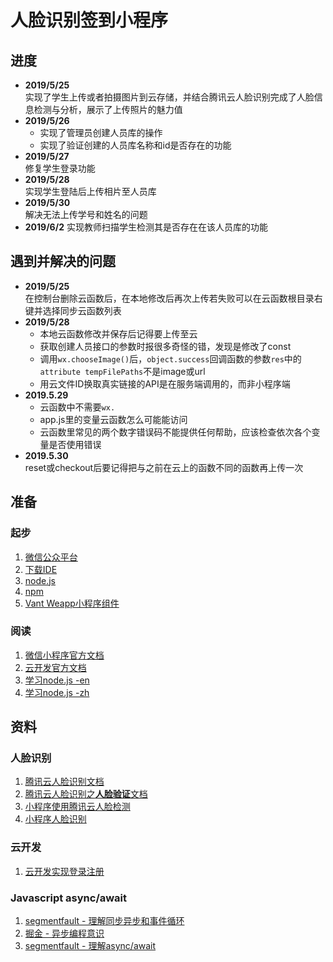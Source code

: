 # 人脸识别签到小程序
## 进度
- **2019/5/25**  
  实现了学生上传或者拍摄图片到云存储，并结合腾讯云人脸识别完成了人脸信息检测与分析，展示了上传照片的魅力值
- **2019/5/26**  
  - 实现了管理员创建人员库的操作
  - 实现了验证创建的人员库名称和id是否存在的功能
- **2019/5/27**  
  修复学生登录功能
- **2019/5/28**  
  实现学生登陆后上传相片至人员库
- **2019/5/30**  
  解决无法上传学号和姓名的问题
- **2019/6/2**
  实现教师扫描学生检测其是否存在在该人员库的功能
## 遇到并解决的问题
- **2019/5/25**  
  在控制台删除云函数后，在本地修改后再次上传若失败可以在云函数根目录右键并选择同步云函数列表
- **2019/5/28**  
  - 本地云函数修改并保存后记得要上传至云
  - 获取创建人员接口的参数时报很多奇怪的错，发现是修改了const
  - 调用`wx.chooseImage()`后，`object.success`回调函数的参数`res`中的`attribute tempFilePaths`不是image或url
  - 用云文件ID换取真实链接的API是在服务端调用的，而非小程序端
- **2019.5.29**
  - 云函数中不需要`wx.`
  - app.js里的变量云函数怎么可能能访问
  - 云函数里常见的两个数字错误码不能提供任何帮助，应该检查依次各个变量是否使用错误
- **2019.5.30**  
  reset或checkout后要记得把与之前在云上的函数不同的函数再上传一次

## 准备
### 起步
1. [微信公众平台](https://mp.weixin.qq.com/)
2. [下载IDE](https://developers.weixin.qq.com/miniprogram/dev/devtools/download.html)
3. [node.js](https://nodejs.org/en/)
4. [npm](https://www.w3schools.com/whatis/whatis_npm.asp)
5. [Vant Weapp小程序组件](https://youzan.github.io/vant-weapp/#/intro)
### 阅读
1. [微信小程序官方文档](https://developers.weixin.qq.com/miniprogram/dev/index.html?t=19051721)
2. [云开发官方文档](https://developers.weixin.qq.com/miniprogram/dev/wxcloud/basis/getting-started.html)
3. [学习node.js -en](https://www.w3schools.com/nodejs/)
4. [学习node.js -zh](https://nqdeng.github.io/7-days-nodejs/)
## 资料
### 人脸识别
1. [腾讯云人脸识别文档](https://cloud.tencent.com/document/product/867/17636)
2. [腾讯云人脸识别之<b>人脸验证</b>文档](https://cloud.tencent.com/document/product/867/32806)
3. [小程序使用腾讯云人脸检测](https://github.com/Techeek/WX_TencentAI_Face)
4. [小程序人脸识别](https://cloud.tencent.com/developer/article/1362842)
### 云开发
1. [云开发实现登录注册](https://juejin.im/post/5bbf08dfe51d450e92526f3e)
### Javascript async/await
1. [segmentfault - 理解同步异步和事件循环](https://segmentfault.com/a/1190000004322358)
2. [掘金 - 异步编程意识](https://juejin.im/post/5a8fc6345188257a804aa956)
3. [segmentfault - 理解async/await](https://segmentfault.com/a/1190000007535316)

